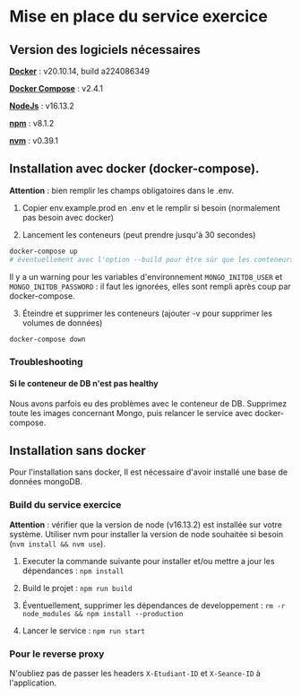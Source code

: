 # Mise en place du service exercice

## Version des logiciels nécessaires

[**Docker**](https://www.docker.com/products/docker-desktop) : v20.10.14, build a224086349

[**Docker Compose**](https://docs.docker.com/compose/install/) : v2.4.1

[**NodeJs**](https://nodejs.org/en/download/) : v16.13.2

[**npm**](https://www.npmjs.com/get-npm) : v8.1.2

[**nvm**](https://github.com/nvm-sh/nvm) : v0.39.1

## Installation avec docker (docker-compose).

**Attention** : bien remplir les champs obligatoires dans le .env.

1. Copier env.example.prod en .env et le remplir si besoin (normalement pas besoin avec docker)

2. Lancement les conteneurs (peut prendre jusqu'à 30 secondes)

```bash
docker-compose up
# éventuellement avec l'option --build pour être sûr que les conteneurs sont bien à leur dernière version
```

Il y a un warning pour les variables d'environnement `MONGO_INITDB_USER` et `MONGO_INITDB_PASSWORD` : il faut les ignorées, elles sont rempli après coup par docker-compose.

3. Éteindre et supprimer les conteneurs (ajouter -v pour supprimer les volumes de données)

```bash
docker-compose down
```

### Troubleshooting

#### Si le conteneur de DB n'est pas healthy

Nous avons parfois eu des problèmes avec le conteneur de DB. Supprimez toute les images concernant Mongo, puis relancer le service avec docker-compose.

## Installation sans docker

Pour l'installation sans docker, Il est nécessaire d'avoir installé une base de données mongoDB.

### Build du service exercice

**Attention** : vérifier que la version de node (v16.13.2) est installée sur votre système.
Utiliser nvm pour installer la version de node souhaitée si besoin (`nvm install && nvm use`).

1. Executer la commande suivante pour installer et/ou mettre a jour les dépendances :
   `npm install`

2. Build le projet :
   `npm run build`

3. Éventuellement, supprimer les dépendances de developpement :
   `rm -r node_modules && npm install --production`

4. Lancer le service :
   `npm run start`

### Pour le reverse proxy

N'oubliez pas de passer les headers `X-Etudiant-ID` et `X-Seance-ID` à l'application.
